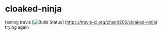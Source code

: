 cloaked-ninja
=============
testing travis
[![Build Status](https://travis-ci.org/chan0206/cloaked-ninja.svg)] (https://travis-ci.org/chan0206/cloaked-ninja)
trying again
